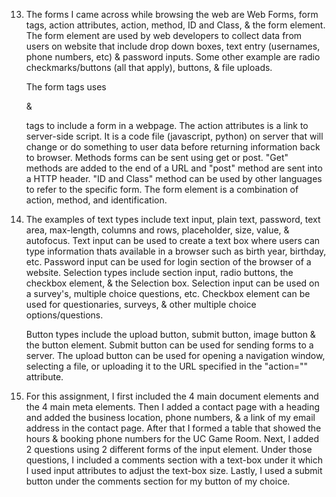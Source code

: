 13. The forms I came across while browsing the web are Web Forms, form tags, action attributes, action, method, ID and Class, & the form element. The form element are used by web developers to collect data from users on website that include drop down boxes, text entry (usernames, phone numbers, etc) & password inputs. Some other example are radio checkmarks/buttons (all that apply), buttons, & file uploads.

    The form tags uses <form> & </form> tags to include a form in a webpage. The action attributes is a link to server-side script. It is a code file (javascript, python) on server that will change or do something to user data before returning information back to browser. Methods forms can be sent using get or post. "Get" methods are added to the end of a URL and "post" method are sent into a HTTP header. "ID and Class" method can be used by other languages to refer to the specific form. The form element is a combination of action, method, and identification.

14. The examples of text types include text input, plain text, password, text area, max-length, columns and rows, placeholder, size, value, & autofocus. Text input can be used to create a text box where users can type information thats available in a browser such as birth year, birthday, etc. Password input can be used for login section of the browser of a website. Selection types include section input, radio buttons, the checkbox element, & the Selection box.
Selection input can be used on a survey's, multiple choice questions, etc. Checkbox element can be used for questionaries, surveys, & other multiple choice options/questions.

    Button types include the upload button, submit button, image button & the button element. Submit button can be used for sending forms to a server. The upload button can be used for opening a navigation window, selecting a file, or uploading it to the URL specified in the "action="" attribute.

15. For this assignment, I first included the 4 main document elements and the 4 main meta elements. Then I added a contact page with a heading and added the business location, phone numbers, & a link of my email address in the contact page. After that I formed a table that showed the hours & booking phone numbers for the UC Game Room. Next, I added 2 questions using 2 different forms of the input element. Under those questions, I included a comments section with a text-box under it which I used input attributes to adjust the text-box size. Lastly, I used a submit button under the comments section for my button of my choice.
